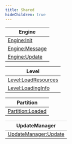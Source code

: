 ```yaml
---
title: Shared
hideChildren: true
---
```

| Engine                                               |
| ---------------------------------------------------- |
| [Engine:Init](/vext/ref/evt/shr/EngineInit)       |
| [Engine:Message](/vext/ref/evt/shr/EngineMessage) |
| [Engine:Update](/vext/ref/evt/shr/EngineUpdate)   |

| Level                                                          |
| -------------------------------------------------------------- |
| [Level:LoadResources](/vext/ref/evt/shr/LevelLoadResources) |
| [Level:LoadingInfo](/vext/ref/evt/shr/LevelLoadingInfo)     |

| Partition                                                |
| -------------------------------------------------------- |
| [Partition:Loaded](/vext/ref/evt/shr/PartitionLoaded) |

| UpdateManager                                                    |
| ---------------------------------------------------------------- |
| [UpdateManager:Update](/vext/ref/evt/shr/UpdateManagerUpdate) |
